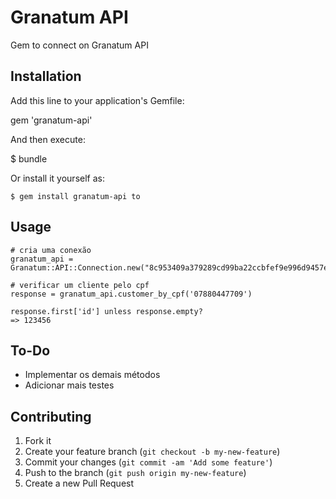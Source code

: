 # Granatum API

Gem to connect on Granatum API

## Installation

Add this line to your application's Gemfile:

gem 'granatum-api'

And then execute:

$ bundle

Or install it yourself as:

```
$ gem install granatum-api to
```

## Usage

```
# cria uma conexão 
granatum_api = Granatum::API::Connection.new("8c953409a379289cd99ba22ccbfef9e996d9457ebead020b2ada10bd58367172")

# verificar um cliente pelo cpf
response = granatum_api.customer_by_cpf('07880447709')

response.first['id'] unless response.empty?
=> 123456
```


## To-Do
- Implementar os demais métodos
- Adicionar mais testes

## Contributing

1. Fork it
2. Create your feature branch (`git checkout -b my-new-feature`)
3. Commit your changes (`git commit -am 'Add some feature'`)
4. Push to the branch (`git push origin my-new-feature`)
5. Create a new Pull Request
